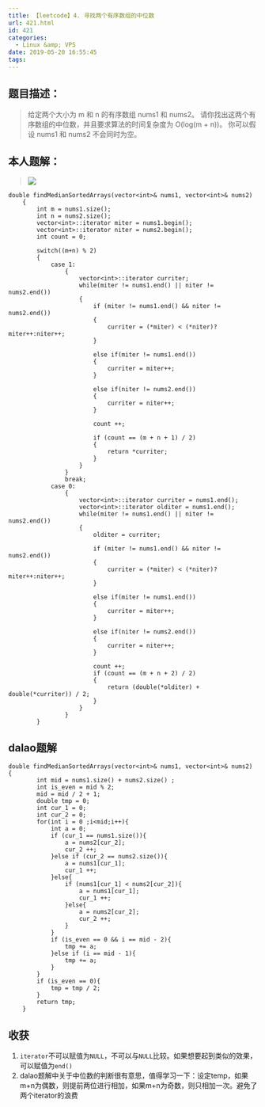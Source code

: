 ```yaml
---
title: 【leetcode】4. 寻找两个有序数组的中位数
url: 421.html
id: 421
categories:
  - Linux &amp; VPS
date: 2019-05-20 16:55:45
tags:
---
```


题目描述：
-----

> 给定两个大小为 m 和 n 的有序数组 nums1 和 nums2。 请你找出这两个有序数组的中位数，并且要求算法的时间复杂度为 O(log(m + n))。 你可以假设 nums1 和 nums2 不会同时为空。

本人题解：
-----

> ![](https://images.fromling.com/images/1d5b9bb3bf021a6ee0dba56382e3ff0c.png)

    double findMedianSortedArrays(vector<int>& nums1, vector<int>& nums2) 
        {
            int m = nums1.size();
            int n = nums2.size();
            vector<int>::iterator miter = nums1.begin();
            vector<int>::iterator niter = nums2.begin();
            int count = 0;
    
            switch((m+n) % 2)
            {
                case 1:
                    {
                        vector<int>::iterator curriter;
                        while(miter != nums1.end() || niter != nums2.end())
                        {
                            if (miter != nums1.end() && niter != nums2.end())
                            {
                                curriter = (*miter) < (*niter)?miter++:niter++;
                            }
    
                            else if(miter != nums1.end())
                            {
                                curriter = miter++;
                            }
    
                            else if(niter != nums2.end())
                            {
                                curriter = niter++;
                            }
    
                            count ++;   
    
                            if (count == (m + n + 1) / 2)
                            {
                                return *curriter;
                            }
                        }
                    }
                    break;
                case 0:
                    {
                        vector<int>::iterator curriter = nums1.end();
                        vector<int>::iterator olditer = nums1.end();
                        while(miter != nums1.end() || niter != nums2.end())
                        {
                            olditer = curriter;
    
                            if (miter != nums1.end() && niter != nums2.end())
                            {
                                curriter = (*miter) < (*niter)?miter++:niter++;
                            }
    
                            else if(miter != nums1.end())
                            {
                                curriter = miter++;
                            }
    
                            else if(niter != nums2.end())
                            {
                                curriter = niter++;
                            } 
    
                            count ++;   
                            if (count == (m + n + 2) / 2)
                            {
                                return (double(*olditer) + double(*curriter)) / 2;
                            }
                        }
                    }
            }
    

dalao题解
-------

    double findMedianSortedArrays(vector<int>& nums1, vector<int>& nums2) {
            int mid = nums1.size() + nums2.size() ;
            int is_even = mid % 2;
            mid = mid / 2 + 1;
            double tmp = 0;
            int cur_1 = 0;
            int cur_2 = 0;
            for(int i = 0 ;i<mid;i++){
                int a = 0;
                if (cur_1 == nums1.size()){                
                    a = nums2[cur_2];
                    cur_2 ++;
                }else if (cur_2 == nums2.size()){
                    a = nums1[cur_1];
                    cur_1 ++;
                }else{
                    if (nums1[cur_1] < nums2[cur_2]){
                        a = nums1[cur_1];
                        cur_1 ++;
                    }else{
                        a = nums2[cur_2];
                        cur_2 ++;
                    }
                }
                if (is_even == 0 && i == mid - 2){
                    tmp += a;
                }else if (i == mid - 1){
                    tmp += a;
                }
            }
            if (is_even == 0){
                tmp = tmp / 2;
            }
            return tmp;
        }
    

收获
--

1.  `iterator`不可以赋值为`NULL`，不可以与`NULL`比较。如果想要起到类似的效果，可以赋值为`end()`
2.  dalao题解中关于中位数的判断很有意思，值得学习一下：设定temp，如果m+n为偶数，则提前两位进行相加，如果m+n为奇数，则只相加一次。避免了两个iterator的浪费